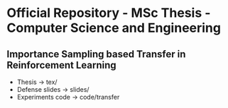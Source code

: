 # Official Repository - MSc Thesis - Computer Science and Engineering
## Importance Sampling based Transfer in Reinforcement Learning

- Thesis -> tex/
- Defense slides -> slides/
- Experiments code -> code/transfer 
